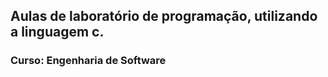 ## Aulas de laboratório de programação, utilizando a linguagem c.
### Curso: Engenharia de Software
